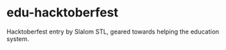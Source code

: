 # edu-hacktoberfest
Hacktoberfest entry by Slalom STL, geared towards helping the education system.
